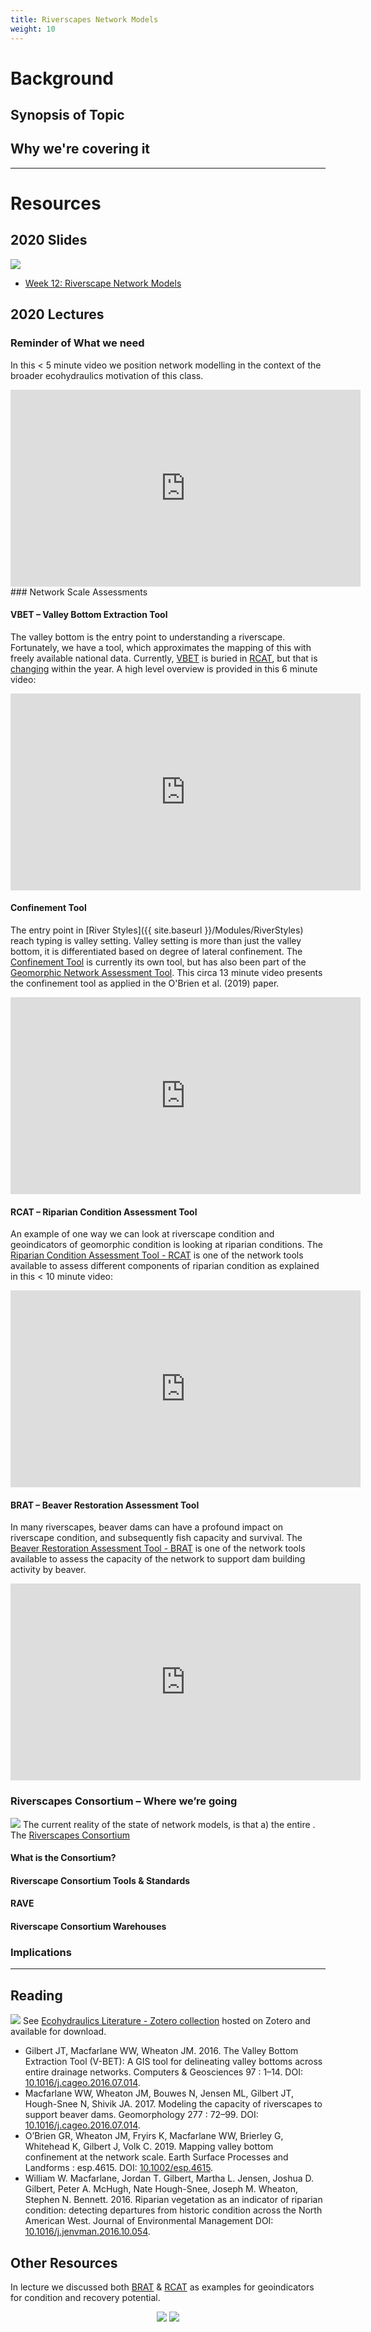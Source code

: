 ```yaml
---
title: Riverscapes Network Models
weight: 10
---
```


# Background

## Synopsis of Topic


## Why we're covering it

------
# Resources

## 2020 Slides
[<img class="float-right" src="{{ site.baseurl }}/assets/images/lectures/2020_Ecohydraulics_Week_12.png">](https://s3-us-west-2.amazonaws.com/etalweb.joewheaton.org/Courses/Ecohydraulic/2020/Lectures/WATS6900_Ecohydraulics_2020_Week12.pdf)

- <i class="fa fa-file-pdf-o" aria-hidden="true"></i> [Week 12: Riverscape Network Models](https://s3-us-west-2.amazonaws.com/etalweb.joewheaton.org/Courses/Ecohydraulic/2020/Lectures/WATS6900_Ecohydraulics_2020_Week12.pdf) 

## 2020 Lectures

### Reminder of What we need
In this < 5 minute video we position network modelling in the context of the broader ecohydraulics motivation of this class. 

<div class="responsive-embed">
<iframe width="560" height="315" src="https://www.youtube.com/embed/W50OGuGu4Dc" frameborder="0" allow="accelerometer; autoplay; encrypted-media; gyroscope; picture-in-picture" allowfullscreen></iframe>
</div>
### Network Scale Assessments

#### VBET – Valley Bottom Extraction Tool

The valley bottom is the entry point to understanding a riverscape. Fortunately, we have a tool, which approximates the mapping of this with freely available national data. Currently, [VBET](http://rcat.riverscapes.xyz/Documentation/Version_2.0/VBET/2-VBET.html) is  buried in [RCAT](http://rcat.riverscapes.xyz/), but that is [changing](https://github.com/Riverscapes/vbet) within the year. A high level overview is provided in this 6 minute video:

<div class="responsive-embed">
<iframe width="560" height="315" src="https://www.youtube.com/embed/B92jH50kfn8" frameborder="0" allow="accelerometer; autoplay; encrypted-media; gyroscope; picture-in-picture" allowfullscreen></iframe>
</div>

#### Confinement Tool
The entry point in [River Styles]({{ site.baseurl }}/Modules/RiverStyles) reach typing is valley setting. Valley setting is more than just the valley bottom, it is differentiated based on degree of lateral confinement. The [Confinement Tool](http://confinement.riverscapes.xyz/)  is currently its own tool, but has also been part of the [Geomorphic Network Assessment Tool](http://gnat.riverscapes.xyz/). This circa 13 minute video presents the confinement tool as applied in the O'Brien et al. (2019) paper. 

<div class="responsive-embed">
<iframe width="560" height="315" src="https://www.youtube.com/embed/O5-01y2MWCU" frameborder="0" allow="accelerometer; autoplay; encrypted-media; gyroscope; picture-in-picture" allowfullscreen></iframe>
</div>

#### RCAT – Riparian Condition Assessment Tool
An example of one way we can look at riverscape condition and geoindicators of geomorphic condition is looking at riparian conditions. The  [Riparian Condition Assessment Tool - RCAT](http://rcat.riverscapes.xyz/) is one of the network tools available to assess different components of riparian condition as explained in this < 10 minute video:

<div class="responsive-embed">
<iframe width="560" height="315" src="https://www.youtube.com/embed/om9xYoMps5g" frameborder="0" allow="accelerometer; autoplay; encrypted-media; gyroscope; picture-in-picture" allowfullscreen></iframe>
</div>

#### BRAT – Beaver Restoration Assessment Tool
In many riverscapes, beaver dams can have a profound impact on riverscape condition, and subsequently fish capacity and survival. The [Beaver Restoration Assessment Tool - BRAT](https://brat.riverscapes.xyz) is one of the network tools available to assess the capacity of the network to support dam building activity by beaver.

<div class="responsive-embed">
<iframe width="560" height="315" src="https://www.youtube.com/embed/XPs61RUnYVY" frameborder="0" allow="accelerometer; autoplay; encrypted-media; gyroscope; picture-in-picture" allowfullscreen></iframe>
</div>

### Riverscapes Consortium – Where we’re going
<a href="https://riverscapes.xyz"><img class="float-left" src="https://riverscapes.xyz/assets/images/rc/RiverscapesConsortium_Logo_Black_BHS_200w.png"></a>
The current reality of the state of network models, is that a) the entire . The [Riverscapes Consortium](https://riverscapes.xyz)

#### What is the Consortium?
<div class="responsive-embed">
</div>

#### Riverscape Consortium Tools & Standards
<div class="responsive-embed">
</div>

#### RAVE
<div class="responsive-embed">
</div>

#### Riverscape Consortium Warehouses
<div class="responsive-embed">
</div>

### Implications

<div class="responsive-embed">
</div>

--------
## Reading

<a href="https://www.zotero.org/groups/2441047/ecohdraulics_wats_6900/collections/77RC26IK"><img class="float-left" src="{{ site.baseurl }}/assets/images/logos/Zotero.png"></a>  See [Ecohydraulics Literature - Zotero collection](https://www.zotero.org/groups/2441047/ecohdraulics_wats_6900/collections/77RC26IK)  hosted on Zotero and available for download. 

- Gilbert JT, Macfarlane WW, Wheaton JM. 2016. The Valley Bottom Extraction Tool (V-BET): A GIS tool for delineating valley bottoms across entire drainage networks. Computers & Geosciences 97 : 1–14. DOI: [10.1016/j.cageo.2016.07.014](https://dx.doi.org/10.1016/j.cageo.2016.07.014).
- Macfarlane WW, Wheaton JM, Bouwes N, Jensen ML, Gilbert JT, Hough-Snee N, Shivik JA. 2017. Modeling the capacity of riverscapes to support beaver dams. Geomorphology 277 : 72–99. DOI: [10.1016/j.cageo.2016.07.014](https://dx.doi.org/10.1016/j.geomorph.2015.11.019).
- O’Brien GR, Wheaton JM, Fryirs K, Macfarlane WW, Brierley G, Whitehead K, Gilbert J, Volk C. 2019. Mapping valley bottom confinement at the network scale. Earth Surface Processes and Landforms : esp.4615. DOI: [10.1002/esp.4615](https://dx.doi.org/10.1002/esp.4615).
- William W. Macfarlane, Jordan T. Gilbert, Martha L. Jensen, Joshua D. Gilbert, Peter A. McHugh, Nate Hough-Snee, Joseph M. Wheaton, Stephen N. Bennett. 2016. Riparian vegetation as an indicator of riparian condition: detecting departures from historic condition across the North American West. Journal of Environmental Management DOI: [10.1016/j.jenvman.2016.10.054](https://dx.doi.org/10.1016/j.jenvman.2016.10.054).


## Other Resources

In lecture we discussed both [BRAT](http://brat.riverscapes.xyz) & [RCAT](http://rcat.riverscapes.xyz) as examples for geoindicators for condition and recovery potential. 

<div align="center">
	<a class="button alert" href="http://brat.riverscapes.xyz"><img src="{{ site.baseurl }}/assets/images/BRAT_Logo-wGrayTxt.png"></a>
	<a class="button alert" href="http://rcat.riverscapes.xyz"><img src="{{ site.baseurl }}/assets/images/RCAT_Logo-wTxt.png"></a>
</div>